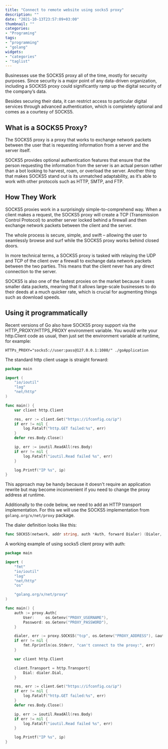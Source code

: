 ```yaml
---
title: "Connect to remote website using socks5 proxy"
description: ""
date: "2021-10-13T23:57:09+03:00"
thumbnail: ""
categories:
- "Programing"
tags:
- "programming"
- "golang"
widgets:
- "categories"
- "taglist"
---
```


Businesses use the SOCKS5 proxy all of the time, mostly for security purposes. Since security is a major point of any data-driven organization, including a SOCKS5 proxy could significantly ramp up the digital security of the company’s data.

Besides securing their data, it can restrict access to particular digital services through advanced authentication, which is completely optional and comes as a courtesy of SOCKS5.

<!--more--> 

What is a SOCKS5 Proxy?
----------------------
The SOCKS5 proxy is a proxy that works to exchange network packets between the user that is requesting information from a server and the server itself. 

SOCKS5 provides optional authentication features that ensure that the person requesting the information from the server is an actual person rather than a bot looking to harvest, roam, or overload the server. Another thing that makes SOCKS5 stand out is its unmatched adaptability, as it’s able to work with other protocols such as HTTP, SMTP, and FTP.

How They Work
-------------
SOCKS5 proxies work in a surprisingly simple-to-comprehend way. When a client makes a request, the SOCKS5 proxy will create a TCP (Transmission Control Protocol) to another server locked behind a firewall and then exchange network packets between the client and the server.

The whole process is secure, simple, and swift – allowing the user to seamlessly browse and surf while the SOCKS5 proxy works behind closed doors.

In more technical terms, a SOCKS5 proxy is tasked with relaying the UDP and TCP of the client over a firewall to exchange data network packets between the two parties. This means that the client never has any direct connection to the server.


SOCKS5 is also one of the fastest proxies on the market because it uses smaller data packets, meaning that it allows large-scale businesses to do their deeds at a much quicker rate, which is crucial for augmenting things such as download speeds.

Using it programmatically
-------------------------
Recent versions of Go also have SOCKS5 proxy support via the HTTP_PROXY/HTTPS_PROXY environment variable.
You would write your http.Client code as usual, then just set the environment variable at runtime, for example:
```shell
HTTPs_PROXY="socks5://user:pass@127.0.0.1:1080/" ./goApplication
```

The standard http client usage is straight forward:
```go
package main

import (
	"io/ioutil"
	"log"
	"net/http"
)

func main() {
	var client http.Client

	res, err := client.Get("https://ifconfig.co/ip")
	if err != nil {
		log.Fatalf("http.GET failed:%s", err)
	}
	defer res.Body.Close()

	ip, err := ioutil.ReadAll(res.Body)
	if err != nil {
		log.Fatalf("ioutil.Read failed %s", err)
	}

	log.Printf("IP %s", ip)
}

```

This approach may be handy because it doesn't require an application rewrite but may become inconvenient if you need to change the proxy address at runtime.

Additionally to the code below, we need to add an HTTP transport implementation. For this we will use the SOCKS5 implementation from `golang.org/x/net/proxy` package.

The dialer definition looks like this:
```go
func SOCKS5(network, addr string, auth *Auth, forward Dialer) (Dialer, error)
```

A working example of using socks5 client proxy with auth:
```go
package main

import (
	"fmt"
	"io/ioutil"
	"log"
	"net/http"
	"os"

	"golang.org/x/net/proxy"
)

func main() {
	auth := proxy.Auth{
		User:     os.Getenv("PROXY_USERNAME"),
		Password: os.Getenv("PROXY_PASSWORD"),
	}

	dialer, err := proxy.SOCKS5("tcp", os.Getenv("PROXY_ADDRESS"), &auth, proxy.Direct)
	if err != nil {
		fmt.Fprintln(os.Stderr, "can't connect to the proxy:", err)
	}

	var client http.Client

	client.Transport = http.Transport{
		Dial: dialer.Dial,
	}

	res, err := client.Get("https://ifconfig.co/ip")
	if err != nil {
		log.Fatalf("http.GET failed:%s", err)
	}
	defer res.Body.Close()

	ip, err := ioutil.ReadAll(res.Body)
	if err != nil {
		log.Fatalf("ioutil.Read failed %s", err)
	}

	log.Printf("IP %s", ip)
}

```